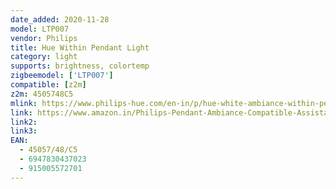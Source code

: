 ```yaml
---
date_added: 2020-11-28
model: LTP007
vendor: Philips
title: Hue Within Pendant Light
category: light
supports: brightness, colortemp
zigbeemodel: ['LTP007']
compatible: [z2m]
z2m: 4505748C5
mlink: https://www.philips-hue.com/en-in/p/hue-white-ambiance-within-pendant-light/4505748C5
link: https://www.amazon.in/Philips-Pendant-Ambiance-Compatible-Assistant/dp/B08BRVMVRZ
link2: 
link3: 
EAN: 
  - 45057/48/C5
  - 6947830437023
  - 915005572701
---
```

